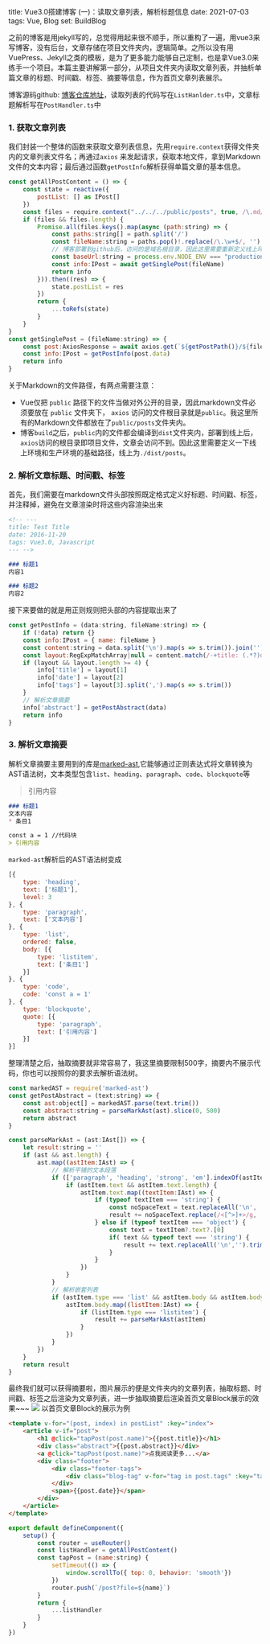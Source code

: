 
title: Vue3.0搭建博客 (一)：读取文章列表，解析标题信息
date: 2021-07-03
tags: Vue, Blog
set: BuildBlog


之前的博客是用jekyll写的，总觉得用起来很不顺手，所以重构了一遍，用vue3来写博客，没有后台，文章存储在项目文件夹内，逻辑简单。之所以没有用VuePress、Jekyll之类的模板，是为了更多能力能够自己定制，也是拿Vue3.0来练手一个项目。本篇主要讲解第一部分，从项目文件夹内读取文章列表，并抽析单篇文章的标题、时间戳、标签、摘要等信息，作为首页文章列表展示。

博客源码github: <a href="https://github.com/zhangmingemma/zhangmingemma.github.io" target="_blank">博客仓库地址</a>，读取列表的代码写在`ListHanlder.ts`中，文章标题解析写在`PostHandler.ts`中

### 1. 获取文章列表

我们封装一个整体的函数来获取文章列表信息，先用`require.context`获得文件夹内的文章列表文件名；再通过`axios` 来发起请求，获取本地文件，拿到Markdown文件的文本内容；最后通过函数`getPostInfo`解析获得单篇文章的基本信息。
```javascript
const getAllPostContent = () => {
    const state = reactive({
        postList: [] as IPost[]
    })
    const files = require.context("../../../public/posts", true, /\.md/)
    if (files && files.length) {
        Promise.all(files.keys().map(async (path:string) => {
            const paths:string[] = path.split('/')
            const fileName:string = paths.pop()!.replace(/\.\w+$/, '')
            // 博客部署到github后，访问的是域名根目录，因此这里需要重新定义线上环境访问dist/posts
            const baseUrl:string = process.env.NODE_ENV === "production" ? "./dist/posts" : "./posts" 
            const info:IPost = await getSinglePost(fileName)
            return info
        })).then((res) => {
            state.postList = res
        })
        return {
            ...toRefs(state)
        }
    }
}
const getSinglePost = (fileName:string) => {
    const post:AxiosResponse = await axios.get(`${getPostPath()}/${fileName}.md`)
    const info:IPost = getPostInfo(post.data)
    return info
}
```
关于Markdown的文件路径，有两点需要注意：

* Vue仅把 `public` 路径下的文件当做对外公开的目录，因此markdown文件必须要放在 `public` 文件夹下， `axios` 访问的文件根目录就是`public`。我这里所有的Markdown文件都放在了`public/posts`文件夹内。
* 博客`build`之后，`public`内的文件都会编译到`dist`文件夹内，部署到线上后，`axios`访问的根目录即项目文件，文章会访问不到。因此这里需要定义一下线上环境和生产环境的基础路径，线上为`./dist/posts`。

### 2. 解析文章标题、时间戳、标签

首先，我们需要在markdown文件头部按照既定格式定义好标题、时间戳、标签，并注释掉，避免在文章渲染时将这些内容渲染出来
```markdown
<!-- ---
title: Test Title
date: 2016-11-20 
tags: Vue3.0, Javascript
--- -->

### 标题1
内容1

### 标题2
内容2
```

接下来要做的就是用正则规则把头部的内容提取出来了
```javascript
const getPostInfo = (data:string, fileName:string) => {
    if (!data) return {}
    const info:IPost = { name: fileName }
    const content:string = data.split('\n').map(s => s.trim()).join('')
    const layout:RegExpMatchArray|null = content.match(/-+title: (.*?)date: (.*?)tags: (.*?)-+/)
    if (layout && layout.length >= 4) {
        info['title'] = layout[1]
        info['date'] = layout[2]
        info['tags'] = layout[3].split(',').map(s => s.trim())
    }
    // 解析文章摘要
    info['abstract'] = getPostAbstract(data)
    return info
}
```

### 3. 解析文章摘要

解析文章摘要主要用到的库是<a href="https://github.com/pdubroy/marked-ast" target="_blank">marked-ast</a>,它能够通过正则表达式将文章转换为AST语法树，文本类型包含`list`、`heading`、`paragraph`、`code`、`blockquote`等

> 引用内容

```markdown
### 标题1
文本内容
* 条目1

const a = 1 //代码块
> 引用内容
```

`marked-ast`解析后的AST语法树变成
```javascript
[{
    type: 'heading',
    text: ['标题1'],
    level: 3
}, {
    type: 'paragraph',
    text: ['文本内容']
}, {
    type: 'list',
    ordered: false,
    body: [{
        type: 'listitem',
        text: ['条目1']
    }]
}, {
    type: 'code',
    code: 'const a = 1'
}, {
    type: 'blockquote',
    quote: [{
        type: 'paragraph',
        text: ['引用内容']
    }]
}]
```

整理清楚之后，抽取摘要就非常容易了，我这里摘要限制500字，摘要内不展示代码，你也可以按照你的要求去解析语法树。

```javascript
const markedAST = require('marked-ast')
const getPostAbstract = (text:string) => {
    const ast:object[] = markedAST.parse(text.trim())
    const abstract:string = parseMarkAst(ast).slice(0, 500)
    return abstract
}

const parseMarkAst = (ast:IAst[]) => {
    let result:string = ''
    if (ast && ast.length) {
        ast.map((astItem:IAst) => {
            // 解析平铺的文本段落
            if (['paragraph', 'heading', 'strong', 'em'].indexOf(astItem.type) >= 0) {
                if (astItem.text && astItem.text.length) {
                    astItem.text.map((textItem:IAst) => {
                        if (typeof textItem === 'string') {
                            const noSpaceText = text.replaceAll('\n', '').trim()
                            result += noSpaceText.replace(/<[^>]+>/g, ' ')
                        } else if (typeof textItem === 'object') {
                            const text = textItem?.text?.[0]
                            if( text && typeof text === 'string') {
                                result += text.replaceAll('\n','').trim()
                            }
                        }
                    })
                }
            }
            // 解析嵌套列表
            if (astItem.type === 'list' && astItem.body && astItem.body.length) {
                astItem.body.map((listItem:IAst) => {
                    if (listItem.type === 'listitem') {
                        result += parseMarkAst(astItem)
                    }
                })
            } 
        })
    }
    return result
}
```

最终我们就可以获得摘要啦，图片展示的便是文件夹内的文章列表，抽取标题、时间戳、标签之后渲染为文章列表，进一步抽取摘要后渲染首页文章Block展示的效果~~~
![](https://zhangmingemma.github.io/dist/images/2021-07-03/1.png)
以首页文章Block的展示为例
```html
<template v-for="(post, index) in postList" :key="index">
    <article v-if="post">
        <h1 @click="tapPost(post.name)">{{post.title}}</h1>
        <div class="abstract">{{post.abstract}}</div>
        <a @click="tapPost(post.name)">点我阅读更多...</a>
        <div class="footer">
            <div class="footer-tags">
                <div class="blog-tag" v-for="tag in post.tags" :key="tag" :tag="tag">{{tag}}</div>
            </div>
            <span>{{post.date}}</span>
        </div>
    </article>
</template>
```
```javascript
export default defineComponent({
    setup() {
        const router = useRouter()
        const listHandler = getAllPostContent()
        const tapPost = (name:string) {
            setTimeout(() => {
                window.scrollTo({ top: 0, behavior: 'smooth'})
            })
            router.push(`/post?file=${name}`)
        }
        return {
            ...listHandler
        }
    }
})
```


